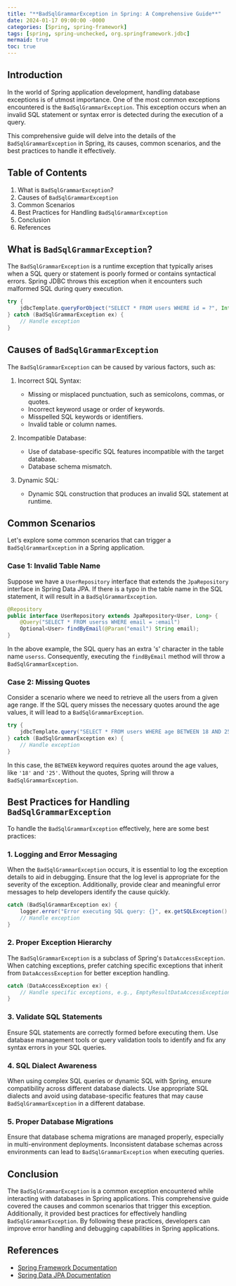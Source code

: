 ```yaml
---
title: "**BadSqlGrammarException in Spring: A Comprehensive Guide**"
date: 2024-01-17 09:00:00 -0000
categories: [Spring, spring-framework]
tags: [spring, spring-unchecked, org.springframework.jdbc]
mermaid: true
toc: true
---
```



## Introduction

In the world of Spring application development, handling database exceptions is of utmost importance. One of the most common exceptions encountered is the `BadSqlGrammarException`. This exception occurs when an invalid SQL statement or syntax error is detected during the execution of a query.

This comprehensive guide will delve into the details of the `BadSqlGrammarException` in Spring, its causes, common scenarios, and the best practices to handle it effectively.

## Table of Contents
1. What is `BadSqlGrammarException`?
2. Causes of `BadSqlGrammarException`
3. Common Scenarios
4. Best Practices for Handling `BadSqlGrammarException`
5. Conclusion
6. References

## What is `BadSqlGrammarException`?

The `BadSqlGrammarException` is a runtime exception that typically arises when a SQL query or statement is poorly formed or contains syntactical errors. Spring JDBC throws this exception when it encounters such malformed SQL during query execution.

```java
try {
    jdbcTemplate.queryForObject("SELECT * FROM users WHERE id = ?", Integer.class, userId);
} catch (BadSqlGrammarException ex) {
    // Handle exception
}
```

## Causes of `BadSqlGrammarException`

The `BadSqlGrammarException` can be caused by various factors, such as:

1. Incorrect SQL Syntax:
   - Missing or misplaced punctuation, such as semicolons, commas, or quotes.
   - Incorrect keyword usage or order of keywords.
   - Misspelled SQL keywords or identifiers.
   - Invalid table or column names.

2. Incompatible Database:
   - Use of database-specific SQL features incompatible with the target database.
   - Database schema mismatch.

3. Dynamic SQL:
   - Dynamic SQL construction that produces an invalid SQL statement at runtime.

## Common Scenarios

Let's explore some common scenarios that can trigger a `BadSqlGrammarException` in a Spring application.

### Case 1: Invalid Table Name

Suppose we have a `UserRepository` interface that extends the `JpaRepository` interface in Spring Data JPA. If there is a typo in the table name in the SQL statement, it will result in a `BadSqlGrammarException`.

```java
@Repository
public interface UserRepository extends JpaRepository<User, Long> {
    @Query("SELECT * FROM userss WHERE email = :email")
    Optional<User> findByEmail(@Param("email") String email);
}
```
In the above example, the SQL query has an extra 's' character in the table name `userss`. Consequently, executing the `findByEmail` method will throw a `BadSqlGrammarException`.

### Case 2: Missing Quotes

Consider a scenario where we need to retrieve all the users from a given age range. If the SQL query misses the necessary quotes around the age values, it will lead to a `BadSqlGrammarException`.

```java
try {
    jdbcTemplate.query("SELECT * FROM users WHERE age BETWEEN 18 AND 25");
} catch (BadSqlGrammarException ex) {
    // Handle exception
}
```
In this case, the `BETWEEN` keyword requires quotes around the age values, like `'18'` and `'25'`. Without the quotes, Spring will throw a `BadSqlGrammarException`.

## Best Practices for Handling `BadSqlGrammarException`

To handle the `BadSqlGrammarException` effectively, here are some best practices:

### 1. Logging and Error Messaging

When the `BadSqlGrammarException` occurs, it is essential to log the exception details to aid in debugging. Ensure that the log level is appropriate for the severity of the exception. Additionally, provide clear and meaningful error messages to help developers identify the cause quickly.

```java
catch (BadSqlGrammarException ex) {
    logger.error("Error executing SQL query: {}", ex.getSQLException().getMessage());
    // Handle exception
}
```

### 2. Proper Exception Hierarchy

The `BadSqlGrammarException` is a subclass of Spring's `DataAccessException`. When catching exceptions, prefer catching specific exceptions that inherit from `DataAccessException` for better exception handling.

```java
catch (DataAccessException ex) {
    // Handle specific exceptions, e.g., EmptyResultDataAccessException
}
```

### 3. Validate SQL Statements

Ensure SQL statements are correctly formed before executing them. Use database management tools or query validation tools to identify and fix any syntax errors in your SQL queries.

### 4. SQL Dialect Awareness

When using complex SQL queries or dynamic SQL with Spring, ensure compatibility across different database dialects. Use appropriate SQL dialects and avoid using database-specific features that may cause `BadSqlGrammarException` in a different database.

### 5. Proper Database Migrations

Ensure that database schema migrations are managed properly, especially in multi-environment deployments. Inconsistent database schemas across environments can lead to `BadSqlGrammarException` when executing queries.

## Conclusion

The `BadSqlGrammarException` is a common exception encountered while interacting with databases in Spring applications. This comprehensive guide covered the causes and common scenarios that trigger this exception. Additionally, it provided best practices for effectively handling `BadSqlGrammarException`. By following these practices, developers can improve error handling and debugging capabilities in Spring applications.

## References
- [Spring Framework Documentation](https://docs.spring.io/spring-framework/docs/current/reference/html/)
- [Spring Data JPA Documentation](https://docs.spring.io/spring-data/jpa/docs/current/reference/html/)